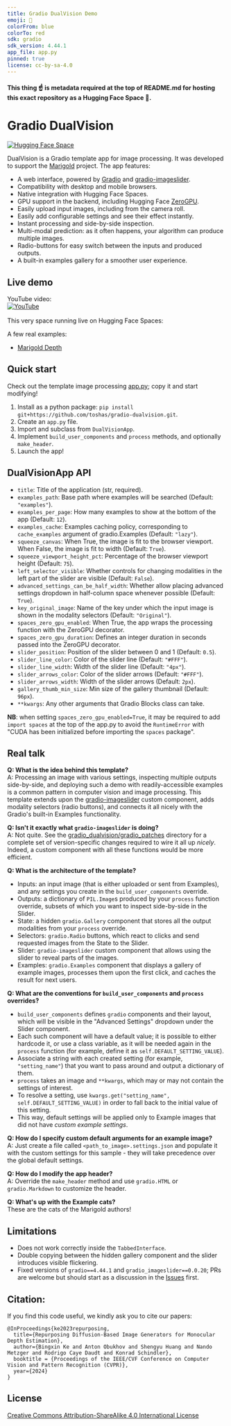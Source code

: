 ```yaml
---
title: Gradio DualVision Demo
emoji: 👀
colorFrom: blue
colorTo: red
sdk: gradio
sdk_version: 4.44.1
app_file: app.py
pinned: true
license: cc-by-sa-4.0
---
```

#### This thing ☝️ is metadata required at the top of README.md for hosting this exact repository as a Hugging Face Space 🤗. 

# Gradio DualVision

[![Hugging Face Space](https://img.shields.io/badge/🤗%20Hugging%20Face%20-Space-yellow)](https://huggingface.co/spaces/toshas/gradio-dualvision)

DualVision is a Gradio template app for image processing. It was developed
to support the [Marigold](https://marigoldcomputervision.github.io) project. The app features:
- A web interface, powered by [Gradio](www.gradio.app) and [gradio-imageslider](https://github.com/pngwn/gradio-imageslider).
- Compatibility with desktop and mobile browsers.
- Native integration with Hugging Face Spaces.
- GPU support in the backend, including Hugging Face [ZeroGPU](https://huggingface.co/docs/hub/spaces-zerogpu).
- Easily upload input images, including from the camera roll.
- Easily add configurable settings and see their effect instantly.
- Instant processing and side-by-side inspection.
- Multi-modal prediction: as it often happens, your algorithm can produce multiple images.
- Radio-buttons for easy switch between the inputs and produced outputs.
- A built-in examples gallery for a smoother user experience.

## Live demo

YouTube video:<br>
[![YouTube](http://i.ytimg.com/vi/8j0X8qXfKCg/hqdefault.jpg)](https://www.youtube.com/watch?v=8j0X8qXfKCg)

This very space running live on Hugging Face Spaces: 
<a href="https://huggingface.co/spaces/toshas/gradio-dualvision" style="position: relative; top: 2px;"><img src="https://img.shields.io/badge/🤗%20Hugging%20Face-Space-yellow" height="16"></a>

A few real examples:
- [Marigold Depth](https://huggingface.co/spaces/prs-eth/marigold)

## Quick start

Check out the template image processing [app.py](app.py); copy it and start modifying! 

1. Install as a python package: `pip install git+https://github.com/toshas/gradio-dualvision.git`.
2. Create an `app.py` file.
3. Import and subclass from `DualVisionApp`.
4. Implement `build_user_components` and `process` methods, and optionally `make_header`.
5. Launch the app!

## DualVisionApp API

- `title`: Title of the application (str, required).
- `examples_path`: Base path where examples will be searched (Default: `"examples"`).
- `examples_per_page`: How many examples to show at the bottom of the app (Default: `12`).
- `examples_cache`: Examples caching policy, corresponding to `cache_examples` argument of gradio.Examples (Default: `"lazy"`).
- `squeeze_canvas`: When True, the image is fit to the browser viewport. When False, the image is fit to width (Default: `True`).
- `squeeze_viewport_height_pct`: Percentage of the browser viewport height (Default: `75`).
- `left_selector_visible`: Whether controls for changing modalities in the left part of the slider are visible (Default: `False`).
- `advanced_settings_can_be_half_width`: Whether allow placing advanced settings dropdown in half-column space whenever possible (Default: `True`).
- `key_original_image`: Name of the key under which the input image is shown in the modality selectors (Default: `"Original"`).
- `spaces_zero_gpu_enabled`: When True, the app wraps the processing function with the ZeroGPU decorator.
- `spaces_zero_gpu_duration`: Defines an integer duration in seconds passed into the ZeroGPU decorator.
- `slider_position`: Position of the slider between 0 and 1 (Default: `0.5`).
- `slider_line_color`: Color of the slider line (Default: `"#FFF"`).
- `slider_line_width`: Width of the slider line (Default: `"4px"`).
- `slider_arrows_color`: Color of the slider arrows (Default: `"#FFF"`).
- `slider_arrows_width`: Width of the slider arrows (Default: `2px`).
- `gallery_thumb_min_size`: Min size of the gallery thumbnail (Default: `96px`).
- `**kwargs`: Any other arguments that Gradio Blocks class can take.

**NB**: when setting `spaces_zero_gpu_enabled=True`, it may be required to add `import spaces` at the top of the app.py to
avoid the `RuntimeError` with "CUDA has been initialized before importing the `spaces` package".  

## Real talk

**Q: What is the idea behind this template?**<br>
A: Processing an image with various settings, inspecting multiple outputs side-by-side, and deploying such a demo with
readily-accessible examples is a common pattern in computer vision and image processing. This template extends upon
the [gradio-imageslider](https://github.com/pngwn/gradio-imageslider) custom component, adds modality selectors (radio
buttons), and connects it all nicely with the Gradio's built-in Examples functionality.  

**Q: Isn't it exactly what `gradio-imageslider` is doing?**<br>
A: Not quite. See the [gradio_dualvision/gradio_patches](gradio_dualvision/gradio_patches) directory for a complete set
of version-specific changes required to wire it all up _nicely_. Indeed, a custom component with all these functions 
would be more efficient.

**Q: What is the architecture of the template?**<br>
- Inputs: an input image (that is either uploaded or sent from Examples), and any settings you create in the 
`build_user_components` override.
- Outputs: a dictionary of `PIL.Image`s produced by your `process` function override, subsets of which you want to 
inspect side-by-side in the Slider.
- State: a hidden `gradio.Gallery` component that stores all the output modalities from your `process` override.
- Selectors: `gradio.Radio` buttons, which react to clicks and send requested images from the State to the Slider.
- Slider: `gradio-imageslider` custom component that allows using the slider to reveal parts of the images.
- Examples: `gradio.Examples` component that displays a gallery of example images, processes them upon the first click,
and caches the result for next users.

**Q: What are the conventions for `build_user_components` and `process` overrides?**<br>
- `build_user_components` defines `gradio` components and their layout, which will be visible in the "Advanced Settings" 
dropdown under the Slider component.
- Each such component will have a default value; it is possible to either hardcode it, or use a class variable, as it 
will be needed again in the `process` function (for example, define it as `self.DEFAULT_SETTING_VALUE`).
- Associate a string with each created setting (for example, `"setting_name"`) that you want to pass around and output 
a dictionary of them.
- `process` takes an image and `**kwargs`, which may or may not contain the settings of interest.
- To resolve a setting, use `kwargs.get("setting_name", self.DEFAULT_SETTING_VALUE)` in order to fall back to the 
initial value of this setting.
- This way, default settings will be applied only to Example images that did not have _custom example settings_.

**Q: How do I specify custom default arguments for an example image?**<br>
A: Just create a file called `<path_to_image>.settings.json` and populate it with the custom settings for this sample - 
they will take precedence over the global default settings.

**Q: How do I modify the app header?**<br>
A: Override the `make_header` method and use `gradio.HTML` or `gradio.Markdown` to customize the header.

**Q: What's up with the Example cats?**<br>
These are the cats of the Marigold authors!

## Limitations

- Does not work correctly inside the `TabbedInterface`.
- Double copying between the hidden gallery component and the slider introduces visible flickering.
- Fixed versions of `gradio==4.44.1` and `gradio_imageslider==0.0.20`; 
PRs are welcome but should start as a discussion in the [Issues](https://github.com/toshas/gradio-dualvision/issues) 
first. 

## Citation:
If you find this code useful, we kindly ask you to cite our papers:
```
@InProceedings{ke2023repurposing,
  title={Repurposing Diffusion-Based Image Generators for Monocular Depth Estimation},
  author={Bingxin Ke and Anton Obukhov and Shengyu Huang and Nando Metzger and Rodrigo Caye Daudt and Konrad Schindler},
  booktitle = {Proceedings of the IEEE/CVF Conference on Computer Vision and Pattern Recognition (CVPR)},
  year={2024}
}
```

## License

[Creative Commons Attribution-ShareAlike 4.0 International License](http://creativecommons.org/licenses/by-sa/4.0/)

